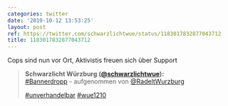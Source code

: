 ```yaml
---
categories: twitter
date: '2019-10-12 13:53:25'
layout: post
ref: https://twitter.com/schwarzlichtwue/status/1183017832877043712
title: 1183017832877043712
---
```

Cops sind nun vor Ort, Aktivistis freuen sich über Support 
> <b>Schwarzlicht Würzburg ([@schwarzlichtwue](https://twitter.com/schwarzlichtwue)):</b>  
>[#Bannerdropp](/t/bannerdropp) - aufgenommen von [@RadeltWurzburg](https://twitter.com/RadeltWurzburg)   
>  
>[#unverhandelbar](/t/unverhandelbar) [#wue1210](/t/wue1210)    

